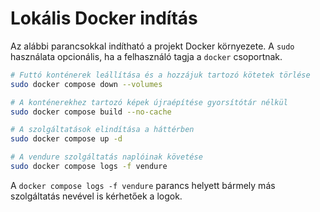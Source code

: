 # Lokális Docker indítás

Az alábbi parancsokkal indítható a projekt Docker környezete. A `sudo` használata opcionális, ha a felhasználó tagja a `docker` csoportnak.

```bash
# Futtó konténerek leállítása és a hozzájuk tartozó kötetek törlése
sudo docker compose down --volumes

# A konténerekhez tartozó képek újraépítése gyorsítótár nélkül
sudo docker compose build --no-cache

# A szolgáltatások elindítása a háttérben
sudo docker compose up -d

# A vendure szolgáltatás naplóinak követése
sudo docker compose logs -f vendure
```

A `docker compose logs -f vendure` parancs helyett bármely más szolgáltatás nevével is kérhetőek a logok.
